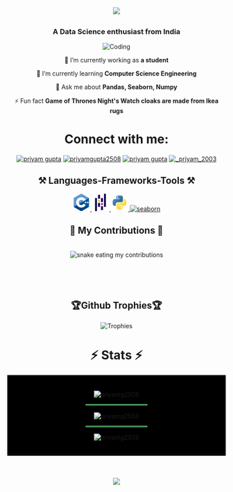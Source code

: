 <h1 align="center">
    <img src="https://readme-typing-svg.herokuapp.com/?font=Righteous&size=35&center=true&vCenter=true&width=500&height=70&duration=4000&lines=Hi+There!+👋;+I'm+Priyam+Gupta!;" />
</h1>
<h3 align="center">A Data Science enthusiast from India</h3>

<div align="center">
  <img alt="Coding" width="400" src="https://i.pinimg.com/originals/81/17/8b/81178b47a8598f0c81c4799f2cdd4057.gif">
</div>

<div align="center">
 
 🔭 I’m currently working as **a student**
 
 🌱 I’m currently learning **Computer Science Engineering**

💬 Ask me about **Pandas, Seaborn, Numpy**

⚡ Fun fact **Game of Thrones Night's Watch cloaks are made from Ikea rugs**

 </div>

<h1 align="center">Connect with me:</h1>

<p align="center">
<a href="www.linkedin.com/in/priyam18124" target="blank"><img align="center" src="https://raw.githubusercontent.com/rahuldkjain/github-profile-readme-generator/master/src/images/icons/Social/linked-in-alt.svg" alt="priyam gupta" height="30" width="40" /></a>
<a href="https://kaggle.com/priyamgupta2508" target="blank"><img align="center" src="https://raw.githubusercontent.com/rahuldkjain/github-profile-readme-generator/master/src/images/icons/Social/kaggle.svg" alt="priyamgupta2508" height="30" width="40" /></a>
<a href="https://fb.com/priyam gupta" target="blank"><img align="center" src="https://raw.githubusercontent.com/rahuldkjain/github-profile-readme-generator/master/src/images/icons/Social/facebook.svg" alt="priyam gupta" height="30" width="40" /></a>
<a href="https://instagram.com/_priyam_2003](https://www.instagram.com/_priyam_2003/?igsh=d2o3eHZoa2U4bzhu" target="blank"><img align="center" src="https://raw.githubusercontent.com/rahuldkjain/github-profile-readme-generator/master/src/images/icons/Social/instagram.svg" alt="_priyam_2003" height="30" width="40" /></a>
</p>

<h2 align="center">⚒️ Languages-Frameworks-Tools ⚒️</h2>
<p align="center"> 
<a href="https://www.w3schools.com/cpp/" target="_blank" rel="noreferrer"> 
  <img src="https://raw.githubusercontent.com/devicons/devicon/master/icons/cplusplus/cplusplus-original.svg" alt="cplusplus" width="40" height="40"/> 
</a> 
<a href="https://pandas.pydata.org/" target="_blank" rel="noreferrer"> 
  <img src="https://raw.githubusercontent.com/devicons/devicon/2ae2a900d2f041da66e950e4d48052658d850630/icons/pandas/pandas-original.svg" alt="pandas" width="40" height="40"/> 
</a> 
<a href="https://www.python.org" target="_blank" rel="noreferrer"> 
  <img src="https://raw.githubusercontent.com/devicons/devicon/master/icons/python/python-original.svg" alt="python" width="40" height="40"/> 
</a> 
<a href="https://seaborn.pydata.org/" target="_blank" rel="noreferrer"> 
  <img src="https://seaborn.pydata.org/_images/logo-mark-lightbg.svg" alt="seaborn" width="40" height="40"/> 
</a> 
</p>

<div align="center">
  <h2>🐍 My Contributions 🐍</h2>
  <br>
  <img alt="snake eating my contributions" src="!https://github.com/PriyamG2508/PriyamG2508/blob/output/github-snake.svg" />
  
  <br/><br/><br/>
</div>

<div align="center">
    <h2>🏆Github Trophies🏆</h2>
    <img alt="Trophies" src="https://github-profile-trophy.vercel.app/?username=PriyamG2508&theme=radical&no-frame=false&no-bg=true&margin-w=4"/>
</div>


<h1 align="center">⚡ Stats ⚡</h1>
<!-- Wrap the entire section in a div to center it -->
<div align="center" style="background-color: black; padding: 20px;">

  <!-- First section (Top Languages) -->
  <p>
    <img align="center" src="https://github-readme-stats.vercel.app/api/top-langs?username=priyamg2508&show_icons=true&locale=en&layout=compact&theme=dark" alt="priyamg2508" />
  </p>

  <hr style="border: 1px solid #79ff97; width: 30%;">

  <!-- Second section (GitHub Stats) -->
  <p>
    <img align="center" src="https://github-readme-stats.vercel.app/api?username=priyamg2508&show_icons=true&locale=en&theme=dark" alt="priyamg2508" />
  </p>

  <hr style="border: 1px solid #79ff97; width: 30%;">

  <!-- Third section (GitHub Streak Stats) -->
  <p>
    <img align="center" src="https://github-readme-streak-stats.herokuapp.com/?user=priyamg2508&theme=dark" alt="priyamg2508" />
  </p>

</div>

<h1 align="center">
    <img src="https://readme-typing-svg.herokuapp.com/?font=Righteous&size=35&center=true&vCenter=true&width=500&height=70&duration=4000&lines=Thanks+for+Visiting!+✌️;+Just+ping+me+up+on+Linkedin;+I'm+always+down+to+colab+😊" />
</h1>

